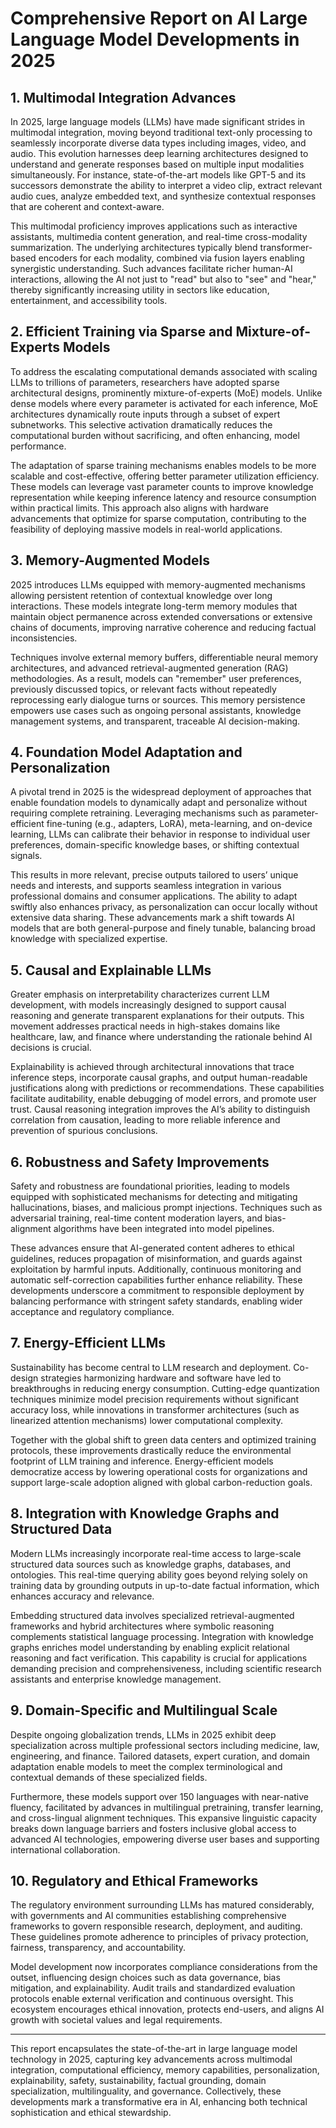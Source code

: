 # Comprehensive Report on AI Large Language Model Developments in 2025

## 1. Multimodal Integration Advances

In 2025, large language models (LLMs) have made significant strides in multimodal integration, moving beyond traditional text-only processing to seamlessly incorporate diverse data types including images, video, and audio. This evolution harnesses deep learning architectures designed to understand and generate responses based on multiple input modalities simultaneously. For instance, state-of-the-art models like GPT-5 and its successors demonstrate the ability to interpret a video clip, extract relevant audio cues, analyze embedded text, and synthesize contextual responses that are coherent and context-aware.

This multimodal proficiency improves applications such as interactive assistants, multimedia content generation, and real-time cross-modality summarization. The underlying architectures typically blend transformer-based encoders for each modality, combined via fusion layers enabling synergistic understanding. Such advances facilitate richer human-AI interactions, allowing the AI not just to "read" but also to "see" and "hear," thereby significantly increasing utility in sectors like education, entertainment, and accessibility tools.

## 2. Efficient Training via Sparse and Mixture-of-Experts Models

To address the escalating computational demands associated with scaling LLMs to trillions of parameters, researchers have adopted sparse architectural designs, prominently mixture-of-experts (MoE) models. Unlike dense models where every parameter is activated for each inference, MoE architectures dynamically route inputs through a subset of expert subnetworks. This selective activation dramatically reduces the computational burden without sacrificing, and often enhancing, model performance.

The adaptation of sparse training mechanisms enables models to be more scalable and cost-effective, offering better parameter utilization efficiency. These models can leverage vast parameter counts to improve knowledge representation while keeping inference latency and resource consumption within practical limits. This approach also aligns with hardware advancements that optimize for sparse computation, contributing to the feasibility of deploying massive models in real-world applications.

## 3. Memory-Augmented Models

2025 introduces LLMs equipped with memory-augmented mechanisms allowing persistent retention of contextual knowledge over long interactions. These models integrate long-term memory modules that maintain object permanence across extended conversations or extensive chains of documents, improving narrative coherence and reducing factual inconsistencies.

Techniques involve external memory buffers, differentiable neural memory architectures, and advanced retrieval-augmented generation (RAG) methodologies. As a result, models can "remember" user preferences, previously discussed topics, or relevant facts without repeatedly reprocessing early dialogue turns or sources. This memory persistence empowers use cases such as ongoing personal assistants, knowledge management systems, and transparent, traceable AI decision-making.

## 4. Foundation Model Adaptation and Personalization

A pivotal trend in 2025 is the widespread deployment of approaches that enable foundation models to dynamically adapt and personalize without requiring complete retraining. Leveraging mechanisms such as parameter-efficient fine-tuning (e.g., adapters, LoRA), meta-learning, and on-device learning, LLMs can calibrate their behavior in response to individual user preferences, domain-specific knowledge bases, or shifting contextual signals.

This results in more relevant, precise outputs tailored to users’ unique needs and interests, and supports seamless integration in various professional domains and consumer applications. The ability to adapt swiftly also enhances privacy, as personalization can occur locally without extensive data sharing. These advancements mark a shift towards AI models that are both general-purpose and finely tunable, balancing broad knowledge with specialized expertise.

## 5. Causal and Explainable LLMs

Greater emphasis on interpretability characterizes current LLM development, with models increasingly designed to support causal reasoning and generate transparent explanations for their outputs. This movement addresses practical needs in high-stakes domains like healthcare, law, and finance where understanding the rationale behind AI decisions is crucial.

Explainability is achieved through architectural innovations that trace inference steps, incorporate causal graphs, and output human-readable justifications along with predictions or recommendations. These capabilities facilitate auditability, enable debugging of model errors, and promote user trust. Causal reasoning integration improves the AI’s ability to distinguish correlation from causation, leading to more reliable inference and prevention of spurious conclusions.

## 6. Robustness and Safety Improvements

Safety and robustness are foundational priorities, leading to models equipped with sophisticated mechanisms for detecting and mitigating hallucinations, biases, and malicious prompt injections. Techniques such as adversarial training, real-time content moderation layers, and bias-alignment algorithms have been integrated into model pipelines.

These advances ensure that AI-generated content adheres to ethical guidelines, reduces propagation of misinformation, and guards against exploitation by harmful inputs. Additionally, continuous monitoring and automatic self-correction capabilities further enhance reliability. These developments underscore a commitment to responsible deployment by balancing performance with stringent safety standards, enabling wider acceptance and regulatory compliance.

## 7. Energy-Efficient LLMs

Sustainability has become central to LLM research and deployment. Co-design strategies harmonizing hardware and software have led to breakthroughs in reducing energy consumption. Cutting-edge quantization techniques minimize model precision requirements without significant accuracy loss, while innovations in transformer architectures (such as linearized attention mechanisms) lower computational complexity.

Together with the global shift to green data centers and optimized training protocols, these improvements drastically reduce the environmental footprint of LLM training and inference. Energy-efficient models democratize access by lowering operational costs for organizations and support large-scale adoption aligned with global carbon-reduction goals.

## 8. Integration with Knowledge Graphs and Structured Data

Modern LLMs increasingly incorporate real-time access to large-scale structured data sources such as knowledge graphs, databases, and ontologies. This real-time querying ability goes beyond relying solely on training data by grounding outputs in up-to-date factual information, which enhances accuracy and relevance.

Embedding structured data involves specialized retrieval-augmented frameworks and hybrid architectures where symbolic reasoning complements statistical language processing. Integration with knowledge graphs enriches model understanding by enabling explicit relational reasoning and fact verification. This capability is crucial for applications demanding precision and comprehensiveness, including scientific research assistants and enterprise knowledge management.

## 9. Domain-Specific and Multilingual Scale

Despite ongoing globalization trends, LLMs in 2025 exhibit deep specialization across multiple professional sectors including medicine, law, engineering, and finance. Tailored datasets, expert curation, and domain adaptation enable models to meet the complex terminological and contextual demands of these specialized fields.

Furthermore, these models support over 150 languages with near-native fluency, facilitated by advances in multilingual pretraining, transfer learning, and cross-lingual alignment techniques. This expansive linguistic capacity breaks down language barriers and fosters inclusive global access to advanced AI technologies, empowering diverse user bases and supporting international collaboration.

## 10. Regulatory and Ethical Frameworks

The regulatory environment surrounding LLMs has matured considerably, with governments and AI communities establishing comprehensive frameworks to govern responsible research, deployment, and auditing. These guidelines promote adherence to principles of privacy protection, fairness, transparency, and accountability.

Model development now incorporates compliance considerations from the outset, influencing design choices such as data governance, bias mitigation, and explainability. Audit trails and standardized evaluation protocols enable external verification and continuous oversight. This ecosystem encourages ethical innovation, protects end-users, and aligns AI growth with societal values and legal requirements.

---

This report encapsulates the state-of-the-art in large language model technology in 2025, capturing key advancements across multimodal integration, computational efficiency, memory capabilities, personalization, explainability, safety, sustainability, factual grounding, domain specialization, multilinguality, and governance. Collectively, these developments mark a transformative era in AI, enhancing both technical sophistication and ethical stewardship.